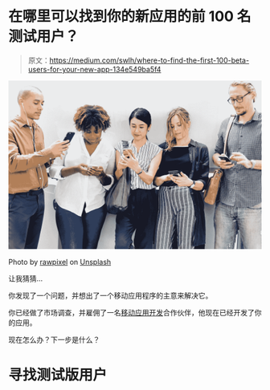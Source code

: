 # 在哪里可以找到你的新应用的前 100 名测试用户？

> 原文：<https://medium.com/swlh/where-to-find-the-first-100-beta-users-for-your-new-app-134e549ba5f4>

![](img/0f155287b9ecc8e9b6daf2f9cb6c79b3.png)

Photo by [rawpixel](https://unsplash.com/photos/ipBUwm7FTEA?utm_source=unsplash&utm_medium=referral&utm_content=creditCopyText) on [Unsplash](https://unsplash.com/search/photos/people-using-smartphones?utm_source=unsplash&utm_medium=referral&utm_content=creditCopyText)

让我猜猜…

你发现了一个问题，并想出了一个移动应用程序的主意来解决它。

你已经做了市场调查，并雇佣了一名[移动应用开发](http://www.zealousys.com)合作伙伴，他现在已经开发了你的应用。

现在怎么办？下一步是什么？

# **寻找测试版用户**